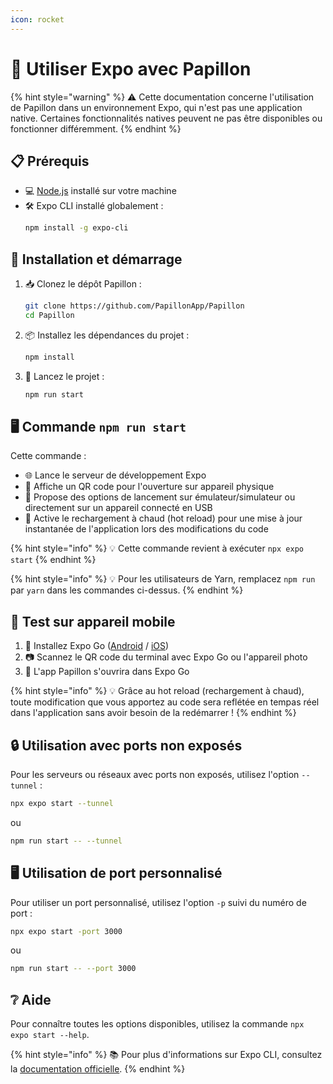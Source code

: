 ```yaml
---
icon: rocket
---
```


# 🚀 Utiliser Expo avec Papillon

{% hint style="warning" %}
⚠️ Cette documentation concerne l'utilisation de Papillon dans un environnement Expo, qui n'est pas une application native. Certaines fonctionnalités natives peuvent ne pas être disponibles ou fonctionner différemment.
{% endhint %}

## 📋 Prérequis

- 💻 [Node.js](https://nodejs.org/) installé sur votre machine
- 🛠️ Expo CLI installé globalement : 
  ```bash
  npm install -g expo-cli
  ```

## 🚩 Installation et démarrage

1. 📥 Clonez le dépôt Papillon :
   ```bash
   git clone https://github.com/PapillonApp/Papillon
   cd Papillon
   ```

2. 📦 Installez les dépendances du projet :
   ```bash
   npm install
   ```

3. 🚀 Lancez le projet :
   ```bash
   npm run start
   ```

## 🖥️ Commande `npm run start`

Cette commande :
- 🌐 Lance le serveur de développement Expo
- 📱 Affiche un QR code pour l'ouverture sur appareil physique
- 🔧 Propose des options de lancement sur émulateur/simulateur ou directement sur un appareil connecté en USB
- 🔄 Active le rechargement à chaud (hot reload) pour une mise à jour instantanée de l'application lors des modifications du code

{% hint style="info" %}
💡 Cette commande revient à exécuter `npx expo start`
{% endhint %}

{% hint style="info" %}
💡 Pour les utilisateurs de Yarn, remplacez `npm run` par `yarn` dans les commandes ci-dessus.
{% endhint %}

## 📱 Test sur appareil mobile

1. 📲 Installez Expo Go ([Android](https://play.google.com/store/apps/details?id=host.exp.exponent) / [iOS](https://apps.apple.com/fr/app/expo-go/id982107779))
2. 📷 Scannez le QR code du terminal avec Expo Go ou l'appareil photo
3. 🎉 L'app Papillon s'ouvrira dans Expo Go

{% hint style="info" %}
💡 Grâce au hot reload (rechargement à chaud), toute modification que vous apportez au code sera reflétée en tempas réel dans l'application sans avoir besoin de la redémarrer !
{% endhint %}

## 🔒 Utilisation avec ports non exposés

Pour les serveurs ou réseaux avec ports non exposés, utilisez l'option `--tunnel` :

```bash
npx expo start --tunnel
```

ou

```bash
npm run start -- --tunnel
```

## 🖥️ Utilisation de port personnalisé

Pour utiliser un port personnalisé, utilisez l'option `-p` suivi du numéro de port :

```bash
npx expo start -port 3000
```

ou

```bash
npm run start -- --port 3000
```

## ❔ Aide

Pour connaître toutes les options disponibles, utilisez la commande `npx expo start --help`.

{% hint style="info" %}
📚 Pour plus d'informations sur Expo CLI, consultez la [documentation officielle](https://docs.expo.dev/workflow/expo-cli/).
{% endhint %}
